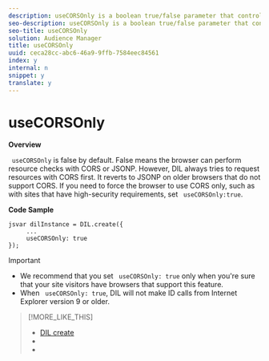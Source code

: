 ```yaml
---
description: useCORSOnly is a boolean true/false parameter that controls how the browser requests resources from other domains.
seo-description: useCORSOnly is a boolean true/false parameter that controls how the browser requests resources from other domains.
seo-title: useCORSOnly
solution: Audience Manager
title: useCORSOnly
uuid: ceca28cc-abc6-46a9-9ffb-7584eec84561
index: y
internal: n
snippet: y
translate: y
---
```


# useCORSOnly

**Overview** 

` useCORSOnly` is false by default. False means the browser can perform resource checks with CORS or JSONP. However, DIL always tries to request resources with CORS first. It reverts to JSONP on older browsers that do not support CORS. If you need to force the browser to use CORS only, such as with sites that have high-security requirements, set ` useCORSOnly:true`. 

**Code Sample** 


```
jsvar dilInstance = DIL.create({ 
     ... 
     useCORSOnly: true 
});
```



>[!IMPORTANT]
>
>
>* We recommend that you set ` useCORSOnly: true` only when you're sure that your site visitors have browsers that support this feature.
>* When ` useCORSOnly: true`, DIL will not make ID calls from Internet Explorer version 9 or older.



>[!MORE_LIKE_THIS]
>
>* [ DIL create ](r_dil_create.md#reference_F87131F6C1CC4ECCA064B24B91710FD4)
>* [  ](https://marketing.adobe.com/resources/help/en_US/mcvid/mcvid-use-cors-only.html)
>* [  ](https://marketing.adobe.com/resources/help/en_US/mcvid/mcvid-cors.html)
